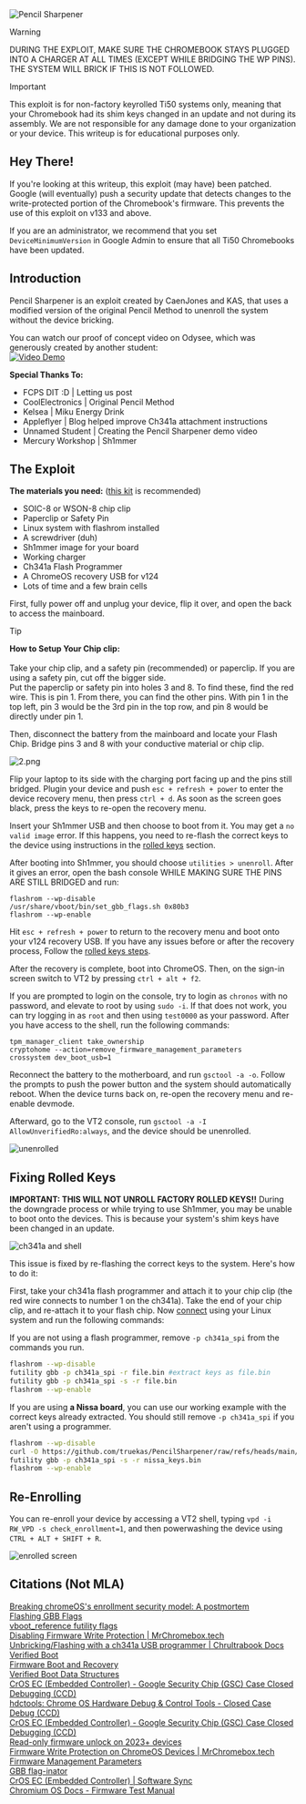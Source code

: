 
<img src="https://github.com/truekas/PencilSharpener/blob/main/src/Logo.png?raw=true" alt="Pencil Sharpener"/>

> [!WARNING]  
> DURING THE EXPLOIT, MAKE SURE THE CHROMEBOOK STAYS PLUGGED INTO A CHARGER AT ALL TIMES (EXCEPT WHILE BRIDGING THE WP PINS). THE SYSTEM WILL BRICK IF THIS IS NOT FOLLOWED.

> [!IMPORTANT]
> This exploit is for non-factory keyrolled Ti50 systems only, meaning that your Chromebook had its shim keys changed in an update and not during its assembly. We are not responsible for any damage done to your organization or your device. This writeup is for educational purposes only.

## Hey There!
If you're looking at this writeup, this exploit (may have) been patched. Google (will eventually) push a security update that detects changes to the write-protected portion of the Chromebook's firmware. This prevents the use of this exploit on v133 and above. 

If you are an administrator, we recommend that you set `DeviceMinimumVersion` in Google Admin to ensure that all Ti50 Chromebooks have been updated. 

## Introduction 
Pencil Sharpener is an exploit created by CaenJones and KAS, that uses a modified version of the original Pencil Method to unenroll the system without the device bricking.

You can watch our proof of concept video on Odysee, which was generously created by another student:
<br>
[![Video Demo](https://github.com/truekas/PencilSharpener/blob/main/src/Cover.png?raw=true)](https://ody.sh/xySDCFhvHi)

**Special Thanks To:**
- FCPS DIT :D        | Letting us post
- CoolElectronics    | Original Pencil Method
- Kelsea             | Miku Energy Drink
- Appleflyer         | Blog helped improve Ch341a attachment instructions
- Unnamed Student     | Creating the Pencil Sharpener demo video
- Mercury Workshop   | Sh1mmer 
  
## The Exploit
**The materials you need:** ([this kit](https://www.amazon.com/AiTrip-EEPROM-Programmer-CH341A-Adapter/dp/B07VNVVXW6) is recommended)

- SOIC-8 or WSON-8 chip clip
- Paperclip or Safety Pin
- Linux system with flashrom installed
- A screwdriver (duh)
- Sh1mmer image for your board
- Working charger
- Ch341a Flash Programmer
- A ChromeOS recovery USB for v124
- Lots of time and a few brain cells

First, fully power off and unplug your device, flip it over, and open the back to access the mainboard.

> [!TIP] 
> **How to Setup Your Chip clip:**
> \
> \
> Take your chip clip, and a safety pin (recommended) or paperclip. If you are using a safety pin, cut off the bigger side.\
> Put the paperclip or safety pin into holes 3 and 8. To find these, find the red wire. This is pin 1. From there, you can find the other pins.
> With pin 1 in the top left, pin 3 would be the 3rd pin in the top row, and pin 8 would be directly under pin 1.

Then, disconnect the battery from the mainboard and locate your Flash Chip. Bridge pins 3 and 8 with your conductive material or chip clip.

<img src="https://github.com/truekas/PencilSharpener/blob/main/src/2.png?raw=true" alt="2.png"/>

Flip your laptop to its side with the charging port facing up and the pins still bridged. Plugin your device and push `esc + refresh + power` to enter the device recovery menu, then press `ctrl + d`. As soon as the screen goes black, press the keys to re-open the recovery menu. 

Insert your Sh1mmer USB and then choose to boot from it. You may get a `no valid image` error. If this happens, you need to re-flash the correct keys to the device using instructions in the [rolled keys](#fixing-rolled-keys) section.

After booting into Sh1mmer, you should choose `utilities > unenroll`. After it gives an error, open the bash console WHILE MAKING SURE THE PINS ARE STILL BRIDGED and run:
```
flashrom --wp-disable
/usr/share/vboot/bin/set_gbb_flags.sh 0x80b3
flashrom --wp-enable
```
Hit `esc + refresh + power` to return to the recovery menu and boot onto your v124 recovery USB. If you have any issues before or after the recovery process, Follow the [rolled keys steps](#fixing-rolled-keys).

After the recovery is complete, boot into ChromeOS. Then, on the sign-in screen switch to VT2 by pressing `ctrl + alt + f2`. 

If you are prompted to login on the console, try to login as `chronos` with no password, and elevate to root by using `sudo -i`. If that does not work, you can try logging in as `root` and then using `test0000` as your password. After you have access to the shell, run the following commands:
```
tpm_manager_client take_ownership
cryptohome --action=remove_firmware_management_parameters
crossystem dev_boot_usb=1
```

Reconnect the battery to the motherboard, and run `gsctool -a -o`. Follow the prompts to push the power button and the system should automatically reboot. When the device turns back on, re-open the recovery menu and re-enable devmode.

Afterward, go to the VT2 console, run `gsctool -a -I AllowUnverifiedRo:always`, and the device should be unenrolled.

<img src="https://github.com/truekas/PencilSharpener/blob/main/src/unenrolled.png?raw=true" alt="unenrolled"/>

## Fixing Rolled Keys
**IMPORTANT: THIS WILL NOT UNROLL FACTORY ROLLED KEYS!!**
During the downgrade process or while trying to use Sh1mmer, you may be unable to boot onto the devices. This is because your system's shim keys have been changed in an update. 

<img src="https://github.com/truekas/PencilSharpener/blob/main/src/rolledkeys.png?raw=true" alt="ch341a and shell"/>

This issue is fixed by re-flashing the correct keys to the system. Here's how to do it:

First, take your ch341a flash programmer and attach it to your chip clip (the red wire connects to number 1 on the ch341a). Take the end of your chip clip, and re-attach it to your flash chip. Now [connect](https://docs.chrultrabook.com/docs/unbricking/unbrick-ch341a.html#prepping-to-flash) using your Linux system and run the following commands: 

If you are not using a flash programmer, remove `-p ch341a_spi` from the commands you run.

```bash
flashrom --wp-disable
futility gbb -p ch341a_spi -r file.bin #extract keys as file.bin
futility gbb -p ch341a_spi -s -r file.bin
flashrom --wp-enable
```

If you are using **a Nissa board**, you can use our working example with the correct keys already extracted. You should still remove `-p ch341a_spi` if you aren't using a programmer. 

```bash
flashrom --wp-disable
curl -O https://github.com/truekas/PencilSharpener/raw/refs/heads/main/src/nissa_keys.bin
futility gbb -p ch341a_spi -s -r nissa_keys.bin
flashrom --wp-enable
```

## Re-Enrolling
You can re-enroll your device by accessing a VT2 shell, typing `vpd -i RW_VPD -s check_enrollment=1`, and then powerwashing the device using `CTRL + ALT + SHIFT + R`.

<img src="https://github.com/truekas/PencilSharpener/blob/main/src/enrolled.png?raw=true" alt="enrolled screen"/>

## Citations (Not MLA)
[Breaking chromeOS's enrollment security model: A postmortem](https://blog.coolelectronics.me/breaking-cros-6/)
<br>
[Flashing GBB Flags](https://appleflyers-blog.vercel.app/blog/gbbflagflash)
<br>
[vboot_reference futility flags](https://chromium.googlesource.com/chromiumos/platform/vboot_reference/+/refs/heads/main/futility/docs/cmd_gbb_utility.md)
<br>
[Disabling Firmware Write Protection | MrChromebox.tech](https://docs.mrchromebox.tech/docs/firmware/wp/disabling.html)
<br>
[Unbricking/Flashing with a ch341a USB programmer | Chrultrabook Docs](https://docs.chrultrabook.com/docs/unbricking/unbrick-ch341a.html)
<br>
[Verified Boot](https://www.chromium.org/chromium-os/chromiumos-design-docs/verified-boot/)
<br>
[Firmware Boot and Recovery](https://www.chromium.org/chromium-os/chromiumos-design-docs/firmware-boot-and-recovery/)
<br>
[Verified Boot Data Structures](https://www.chromium.org/chromium-os/chromiumos-design-docs/verified-boot-data-structures/)
<br>
[CrOS EC (Embedded Controller) - Google Security Chip (GSC) Case Closed Debugging (CCD)](https://chromium.googlesource.com/chromiumos/platform/ec/+/cr50_stab/docs/case_closed_debugging_gsc.md)
<br>
[hdctools: Chrome OS Hardware Debug & Control Tools - Closed Case Debug (CCD)](https://chromium.googlesource.com/chromiumos/third_party/hdctools/+/HEAD/docs/ccd.md)
<br>
[CrOS EC (Embedded Controller) - Google Security Chip (GSC) Case Closed Debugging (CCD)](https://chromium.googlesource.com/chromiumos/platform/ec/+/fe6ca90e/docs/case_closed_debugging_cr50.md)
<br>
[Read-only firmware unlock on 2023+ devices](https://www.chromium.org/chromium-os/developer-library/guides/device/ro-firmware-unlock/)
<br>
[Firmware Write Protection on ChromeOS Devices | MrChromebox.tech](https://docs.mrchromebox.tech/docs/firmware/wp/)
<br>
[Firmware Management Parameters](https://www.chromium.org/chromium-os/fwmp/)
<br>
[GBB flag-inator](https://binbashbanana.github.io/gbbflaginator/)
<br>
[CrOS EC (Embedded Controller) | Software Sync](https://chromium.googlesource.com/chromiumos/platform/ec/+/HEAD/README.md#Preventing-the-RW-EC-firmware-from-being-overwritten-by-Software-Sync-at-boot)
<br>
[Chromium OS Docs - Firmware Test Manual](https://chromium.googlesource.com/chromiumos/docs/+/master/firmware_test_manual.md)
